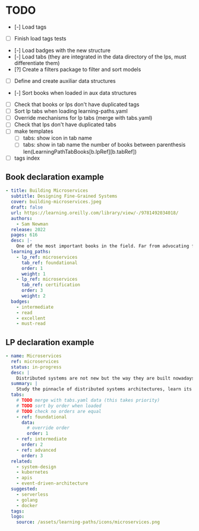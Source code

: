# TODO

- [-] Load tags
- [ ] Finish load tags tests
- [-] Load badges with the new structure
- [-] Load tabs (they are integrated in the data directory of the lps, must differentiate them)
- [?] Create a filters package to filter and sort models
- [ ] Define and create auxiliar data structures
- [-] Sort books when loaded in aux data structures
- [ ] Check that books or lps don't have duplicated tags
- [ ] Sort lp tabs when loading learning-paths.yaml
- [ ] Override mechanisms for lp tabs (merge with tabs.yaml)
- [ ] Check that lps don't have duplicated tabs
- [ ] make templates
    - [ ] tabs: show icon in tab name
    - [ ] tabs: show in tab name the number of books between parenthesis len(LearningPathTabBooks[b.lpRef][b.tabRef])
- [ ] tags index

## Book declaration example

```yaml
- title: Building Microservices
  subtitle: Designing Fine-Grained Systems
  cover: building-microservices.jpeg
  draft: false
  url: https://learning.oreilly.com/library/view/-/9781492034018/
  authors:
    - Sam Newman
  release: 2022
  pages: 616
  desc: |-
    One of the most important books in the field. Far from advocating for the monolithic architectures exile, the book offers useful insights to help you identify use cases for monoliths, or when to turn to microservices. It will teach you what microservices really are, their evolutionary origin, principles, characteristics and all the new challenges they bring to the table. Finally, the author explains how organizations should evolve to adapt their internal structure and vision in order to efficiently deliver value using microservices architectures.
  learning_paths:
    - lp_ref: microservices
      tab_ref: foundational
      order: 1
      weight: 1
    - lp_ref: microservices
      tab_ref: certification
      order: 3
      weight: 2
  badges:
    - intermediate
    - read
    - excellent
    - must-read
```

## LP declaration example

```yaml
- name: Microservices
  ref: microservices
  status: in-progress
  desc: |
    Distributed systems are not new but the way they are built nowadays is. Monolithic architectures need to evolve to leverage the cloud and the many advantages that microservices offer (scalability, fast releases, high-availability, resilience, and more). As usually happen in life, nothing is just benefits, and microservices architectures are not different, they bring many challenges with them like a more complicated management or debugging, economic costs and the necessary knowledge to build and run them. However, if this kind of architecture fit your needs or if you are interested in finding out what all the fuss about microservices is about don't hesitate and dive in!.
  summary: |
    Study the pinnacle of distributed systems architectures, learn its tenets, and foremost, when and how to implement it.
  tabs:
    # TODO merge with tabs.yaml data (this takes priority)
    # TODO sort by order when loaded
    # TODO check no orders are equal
    - ref: foundational
      data:
        # override order
        order: 1
    - ref: intermediate
      order: 2
    - ref: advanced
      order: 3
  related:
    - system-design
    - kubernetes
    - apis
    - event-driven-architecture
  suggested:
    - serverless
    - golang
    - docker
  tags:
  logo:
    source: /assets/learning-paths/icons/microservices.png
```
